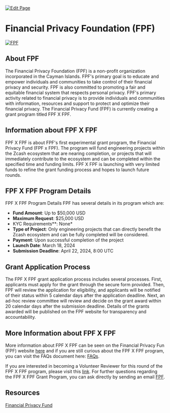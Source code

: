 <a href="https://github.com/zechub/zechub/edit/main/site/Zcash_Organizations/Financial Privacy Foundation.md" target="_blank">
  <img src="https://img.shields.io/badge/Edit-blue" alt="Edit Page"/>
</a>

# Financial Privacy Foundation (FPF)
[![FPF](https://static.wixstatic.com/media/9ba471_bfd631f54ee14af5a2942e211c73c42e~mv2.png/v1/fill/w_320,h_208,al_c,q_85,usm_0.66_1.00_0.01,enc_auto/9ba471_bfd631f54ee14af5a2942e211c73c42e~mv2.png)](https://www.financialprivacyfoundation.org/grants)

## About FPF
The Financial Privacy Foundation (FPF) is a non-profit organization incorporated in the Cayman Islands. FPF's primary goal is to educate and empower individuals and communities to take control of their financial privacy and security. FPF is also committed to promoting a fair and equitable financial system that respects personal privacy. FPF's primary activity related to financial privacy is to provide individuals and communities with information, resources and support to protect and optimize their financial privacy. The Financial Privacy Fund (FPF) is currently creating a grant program titled FPF X FPF.

##  Information about FPF X FPF

 FPF X FPF is about FPF's first experimental grant program, the Financial Privacy Fund (FPF x FPF). The program will fund engineering projects within the Zcash ecosystem that are nearing completion, or projects that will immediately contribute to the ecosystem and can be completed within the specified time and funding limits. FPF X FPF is launching with very limited funds to refine the grant funding process and hopes to launch future rounds. 

## FPF X FPF Program Details 

FPF X FPF Program Details FPF has several details in its program which are:

- **Fund Amount**: Up to $50,000 USD
- **Maximum Request**: $25,000 USD
- KYC Requirements**: None*
- **Type of Project**: Only engineering projects that can directly benefit the Zcash ecosystem and can be fully completed will be considered.
- **Payment**: Upon successful completion of the project
- **Launch Date**: March 18, 2024
- **Submission Deadline**: April 22, 2024, 8:00 UTC

## Grant Application Process 

The FPF X FPF grant application process includes several processes. First, applicants must apply for the grant through the secure form provided. Then, FPF will review the application for eligibility, and applicants will be notified of their status within 5 calendar days after the application deadline. Next, an ad-hoc review committee will review and decide on the grant award within 20 calendar days after the submission deadline. Details of the grants awarded will be published on the FPF website for transparency and accountability.

## More Information about FPF X FPF 

More information about FPF X FPF can be seen on the Financial Privacy Fun (FPF) website [here](https://www.financialprivacyfoundation.org/grants) and if you are still curious about the FPF X FPF program, you can visit the FAQs document here: [FAQs](https://www.financialprivacyfoundation.org/_files/ugd/9ba471_16b6c85b5eb645c9847536d2fdb72434.pdf). 

If you are interested in becoming a Volunteer Reviewer for this round of the FPF X FPF program, please visit this [link](https://www.financialprivacyfoundation.org/_files/ugd/9ba471_679a364148984518be3b728cf1df04d8.pdf). For further questions regarding the FPF X FPF Grant Program, you can ask directly by sending an email [FPF](info@financialprivacyfoundation.org).

## Resources 
[Financial Privacy Fund](https://www.financialprivacyfoundation.org/_files/ugd/9ba471_679a364148984518be3b728cf1df04d8.pdf)


